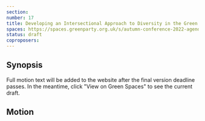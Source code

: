 ```yaml
---
section:
number: 17
title: Developing an Intersectional Approach to Diversity in the Green Party
spaces: https://spaces.greenparty.org.uk/s/autumn-conference-2022-agenda-forum/?contentId=102001
status: draft
coproposers:
---
```

## Synopsis
Full motion text will be added to the website after the final version deadline passes. In the meantime, click "View on Green Spaces" to see the current draft.

## Motion
